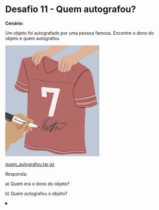 # Desafio 11 - Quem autografou?

**Cenário:**

Um objeto foi autografado por uma pessoa famosa. Encontre o dono do objeto e quem autografou.

![](quem_autografou.jpg)

[quem_autografou.tar.gz](quem_autografou.tar.gz)

Responda:

a) Quem era o dono do objeto?

b) Quem autografou o objeto? 

<details><summary></summary>

Respostas:

1) Mysterios Banksy

2) Donald Trump
</details>
